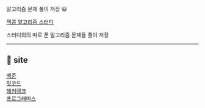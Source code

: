 알고리즘 문제 풀이 저장 :smiley:

[잭콩 알고리즘 스터디](https://github.com/jyb2605/jackkong_algo)

스터디외의 따로 푼 알고리즘 문제들 풀이 저장

---

## :pushpin: site

[백준](https://www.acmicpc.net/)</br>
[릿코드](https://leetcode.com/)</br>
[해커랭크](https://www.hackerrank.com/)</br>
[프로그래머스](https://programmers.co.kr/)
